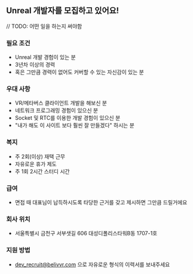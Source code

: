 ## Unreal 개발자를 모집하고 있어요!

// TODO: 어떤 일을 하는지 써야함

### 필요 조건

- Unreal 개발 경험이 있는 분
- 3년차 이상의 경력
- 혹은 그만큼 경력이 없어도 커버할 수 있는 자신감이 있는 분

### 우대 사항

- VR/메타버스 클라이언트 개발을 해보신 분
- 네트워크 프로그래밍 경험이 있으신 분
- Socket 및 RTC를 이용한 개발 경험이 있으신 분
- "내가 해도 이 사이트 보다 훨씬 잘 만들겠다" 하시는 분

### 복지

- 주 2회(이상) 재택 근무
- 자유로운 휴가 제도
- 주 1회 2시간 스터디 시간

### 급여

- 면접 때 대표님이 납득하시도록 타당한 근거를 갖고 제시하면 그만큼 드릴거에요

### 회사 위치

- 서울특별시 금천구 서부샛길 606 대성디폴리스타워B동 1707-1호

### 지원 방법

- dev_recruit@belivvr.com 으로 자유로운 형식의 이력서를 보내주세요
